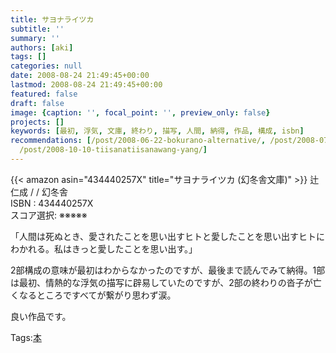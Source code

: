 ```yaml
---
title: サヨナライツカ
subtitle: ''
summary: ''
authors: [aki]
tags: []
categories: null
date: 2008-08-24 21:49:45+00:00
lastmod: 2008-08-24 21:49:45+00:00
featured: false
draft: false
image: {caption: '', focal_point: '', preview_only: false}
projects: []
keywords: [最初, 浮気, 文庫, 終わり, 描写, 人間, 納得, 作品, 構成, isbn]
recommendations: [/post/2008-06-22-bokurano-alternative/, /post/2008-07-15-kupidonoe-xi-hong-yu-oisiikohinoru-refang-meng-noatosaki/,
  /post/2008-10-10-tiisanatiisanawang-yang/]
---
```

{{< amazon asin="434440257X" title="サヨナライツカ (幻冬舎文庫)" >}}
辻 仁成 / / 幻冬舎  
ISBN : 434440257X  
スコア選択: ※※※※※  
  
「人間は死ぬとき、愛されたことを思い出すヒトと愛したことを思い出すヒトにわかれる。私はきっと愛したことを思い出す。」  
  
2部構成の意味が最初はわからなかったのですが、最後まで読んでみて納得。1部は最初、情熱的な浮気の描写に辟易していたのですが、2部の終わりの沓子が亡くなるところですべてが繋がり思わず涙。  
  
良い作品です。

Tags:[本](http://mrk0369.exblog.jp/tags/%E6%9C%AC/) 

